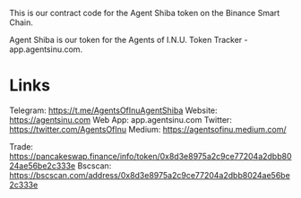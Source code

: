 This is our contract code for the Agent Shiba token on the Binance Smart Chain.

Agent Shiba is our token for the Agents of I.N.U. Token Tracker - app.agentsinu.com.


# Links
Telegram: https://t.me/AgentsOfInuAgentShiba
Website: https://agentsinu.com
Web App: app.agentsinu.com
Twitter: https://twitter.com/AgentsOfInu
Medium: https://agentsofinu.medium.com/

Trade: https://pancakeswap.finance/info/token/0x8d3e8975a2c9ce77204a2dbb8024ae56be2c333e
Bscscan: https://bscscan.com/address/0x8d3e8975a2c9ce77204a2dbb8024ae56be2c333e
